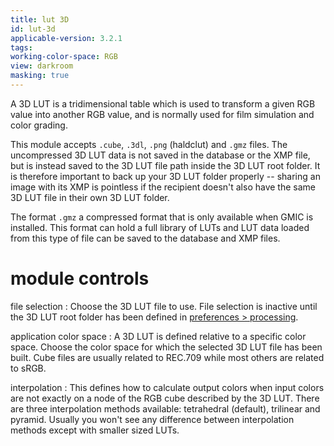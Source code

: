 ```yaml
---
title: lut 3D
id: lut-3d
applicable-version: 3.2.1
tags:
working-color-space: RGB
view: darkroom
masking: true
---
```


A 3D LUT is a tridimensional table which is used to transform a given RGB value into another RGB value, and is normally used for film simulation and color grading.

This module accepts `.cube`, `.3dl`, `.png` (haldclut) and `.gmz` files. The uncompressed 3D LUT data is not saved in the database or the XMP file, but is instead saved to the 3D LUT file path inside the 3D LUT root folder. It is therefore important to back up your 3D LUT folder properly -- sharing an image with its XMP is pointless if the recipient doesn't also have the same 3D LUT file in their own 3D LUT folder.

The format `.gmz` a compressed format that is only available when GMIC is installed. This format can hold a full library of LUTs and LUT data loaded from this type of file can be saved to the database and XMP files.

# module controls

file selection
: Choose the 3D LUT file to use. File selection is inactive until the 3D LUT root folder has been defined in [preferences > processing](../../preferences-settings/processing.md).

application color space
: A 3D LUT is defined relative to a specific color space. Choose the color space for which the selected 3D LUT file has been built. Cube files are usually related to REC.709 while most others are related to sRGB.

interpolation
: This defines how to calculate output colors when input colors are not exactly on a node of the RGB cube described by the 3D LUT. There are three interpolation methods available: tetrahedral (default), trilinear and pyramid. Usually you won't see any difference between interpolation methods except with smaller sized LUTs.

